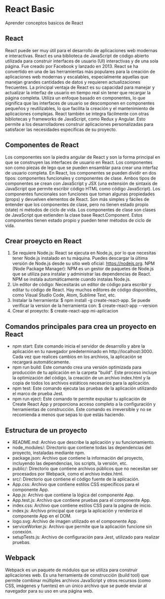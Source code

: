 # React Basic

Aprender conceptos basicos de React

## React

React puede ser muy útil para el desarrollo de aplicaciones web modernas e interactivas. React es una biblioteca de JavaScript de código abierto utilizada para construir interfaces de usuario (UI) interactivas y de una sola página. Fue creado por Facebook y lanzado en 2013. React se ha convertido en una de las herramientas más populares para la creación de aplicaciones web modernas y escalables, especialmente aquellas que manejan grandes cantidades de datos y requieren actualizaciones frecuentes. La principal ventaja de React es su capacidad para manejar y actualizar la interfaz de usuario en tiempo real sin tener que recargar la página completa. Utiliza un enfoque basado en componentes, lo que significa que las interfaces de usuario se descomponen en componentes pequeños y reutilizables, lo que facilita la creación y el mantenimiento de aplicaciones complejas. React también se integra fácilmente con otras bibliotecas y frameworks de JavaScript, como Redux y Angular. Esto permite a los desarrolladores construir aplicaciones personalizadas para satisfacer las necesidades específicas de su proyecto.

## Componentes de React

Los componentes son la piedra angular de React y son la forma principal en que se construyen las interfaces de usuario en React. Los componentes son como piezas de lego que se pueden ensamblar para crear una interfaz de usuario completa. En React, los componentes se pueden dividir en dos tipos: componentes funcionales y componentes de clase. Ambos tipos de componentes se crean con JavaScript y JSX (una extensión de sintaxis de JavaScript que permite escribir código HTML como código JavaScript). Los componentes funcionales son funciones que toman algunas propiedades (props) y devuelven elementos de React. Son más simples y fáciles de entender que los componentes de clase, pero no tienen estado propio (state) ni métodos de ciclo de vida. Los componentes de clase son clases de JavaScript que extienden la clase base React.Component. Estos componentes tienen estado propio y pueden tener métodos de ciclo de vida.

## Crear proeycto en React

1. Se requiere Node.js: React se ejecuta en Node.js, por lo que necesitas tener Node.js instalado en tu máquina. Puedes descargar la última versión de Node.js desde su sitio web oficial: https://nodejs.org. NPM (Node Package Manager): NPM es un gestor de paquetes de Node.js que se utiliza para instalar y administrar las dependencias de React. NPM se instala automáticamente cuando instalas Node.js.
2. Un editor de código: Necesitarás un editor de código para escribir y editar tu código de React. Hay muchos editores de código disponibles, como Visual Studio Code, Atom, Sublime Text, etc.
3. Instalar la herramienta: $ npm install -g create-react-app. Se puede verificar la version de la herramienta con: $ create-react-app --version
4. Crear el proeycto: $ create-react-app mi-aplicacion

## Comandos principales para crea un proyecto en React

- npm start: Este comando inicia el servidor de desarrollo y abre la aplicación en tu navegador predeterminado en http://localhost:3000. Cada vez que realices cambios en los archivos, la aplicación se recargará automáticamente.
- npm run build: Este comando crea una versión optimizada para producción de tu aplicación en la carpeta "build". Este proceso incluye la optimización del código, la creación de un archivo index.html y la copia de todos los archivos estáticos necesarios para la aplicación.
- npm test: Este comando ejecuta las pruebas de la aplicación utilizando el marco de prueba Jest.
- npm run eject: Este comando te permite expulsar tu aplicación de Create React App y proporciona acceso completo a la configuración y herramientas de construcción. Este comando es irreversible y no se recomienda a menos que sepas lo que estás haciendo.

## Estructura de un proyecto

- README.md: Archivo que describe la aplicación y su funcionamiento.
- node_modules/: Directorio que contiene todas las dependencias del proyecto, instaladas mediante npm.
- package.json: Archivo que contiene la información del proyecto, incluyendo las dependencias, los scripts, la versión, etc.
- public/: Directorio que contiene archivos públicos que no necesitan ser procesados por Webpack, como el archivo index.html.
- src/: Directorio que contiene el código fuente de la aplicación.
- App.css: Archivo que contiene estilos CSS específicos para el componente App.
- App.js: Archivo que contiene la lógica del componente App.
- App.test.js: Archivo que contiene pruebas para el componente App.
- index.css: Archivo que contiene estilos CSS para la página de inicio.
- index.js: Archivo principal que carga la aplicación y renderiza el componente App en el DOM.
- logo.svg: Archivo de imagen utilizado en el componente App.
- serviceWorker.js: Archivo que permite que la aplicación funcione sin conexión.
- setupTests.js: Archivo de configuración para Jest, utilizado para realizar pruebas.

## Webpack

Webpack es un paquete de módulos que se utiliza para construir aplicaciones web. Es una herramienta de construcción (build tool) que permite combinar múltiples archivos JavaScript y otros recursos (como CSS, imágenes y fuentes) en un único archivo que se puede enviar al navegador para su uso en una página web.
